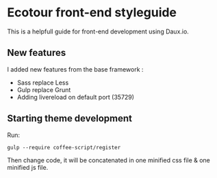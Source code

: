 # Ecotour front-end styleguide

This is a helpfull guide for front-end development using Daux.io.

## New features

I added new features from the base framework :

- Sass replace Less
- Gulp replace Grunt
- Adding livereload on default port (35729)


## Starting theme development

Run:

	gulp --require coffee-script/register
	
Then change code, it will be concatenated in one minified css file & one minified js file.